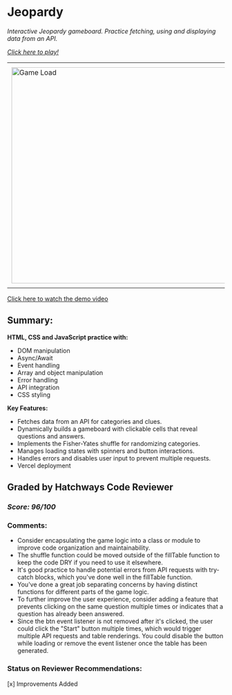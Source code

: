 # Jeopardy

_Interactive Jeopardy gameboard. Practice fetching, using and displaying data from an API._

_[Click here to play!](https://jeopardy-wheat.vercel.app/)_

<table>
  <tr>
    <td style="padding: 10px;">
      <img src="https://drive.google.com/uc?export=view&id=18gmGb-n91dfAcRCOq-9wyXiwBy_EIF4J" alt="Game Load" width="500px" />
    </td>
    <td style="padding: 10px;">
      <img src="https://drive.google.com/uc?export=view&id=1SwPCSKh6CNHQndSHcGbJEdB9To7Sp8Bo" alt="Active" width="500px" />
    </td>
  </tr>
</table>

[Click here to watch the demo video](https://drive.google.com/file/d/1QjL2YST3bc7izdY8WS7jbWUanypN1s8l/view?usp=drive_link)

## Summary:

**HTML, CSS and JavaScript practice with:**

- DOM manipulation
- Async/Await
- Event handling
- Array and object manipulation
- Error handling
- API integration
- CSS styling

**Key Features:**

- Fetches data from an API for categories and clues.
- Dynamically builds a gameboard with clickable cells that reveal questions and answers.
- Implements the Fisher-Yates shuffle for randomizing categories.
- Manages loading states with spinners and button interactions.
- Handles errors and disables user input to prevent multiple requests.
- Vercel deployment

## Graded by Hatchways Code Reviewer

### _Score: 96/100_

### Comments:

- Consider encapsulating the game logic into a class or module to improve code organization and maintainability.
- The shuffle function could be moved outside of the fillTable function to keep the code DRY if you need to use it elsewhere.
- It's good practice to handle potential errors from API requests with try-catch blocks, which you've done well in the fillTable function.
- You've done a great job separating concerns by having distinct functions for different parts of the game logic.
- To further improve the user experience, consider adding a feature that prevents clicking on the same question multiple times or indicates that a question has already been answered.
- Since the btn event listener is not removed after it's clicked, the user could click the "Start" button multiple times, which would trigger multiple API requests and table renderings. You could disable the button while loading or remove the event listener once the table has been generated.

### Status on Reviewer Recommendations:

[x] Improvements Added

